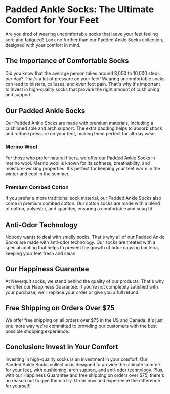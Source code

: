 # Padded Ankle Socks: The Ultimate Comfort for Your Feet

Are you tired of wearing uncomfortable socks that leave your feet feeling sore and fatigued? Look no further than our Padded Ankle Socks collection, designed with your comfort in mind.

## The Importance of Comfortable Socks

Did you know that the average person takes around 8,000 to 10,000 steps per day? That's a lot of pressure on your feet! Wearing uncomfortable socks can lead to blisters, calluses, and even foot pain. That's why it's important to invest in high-quality socks that provide the right amount of cushioning and support.

## Our Padded Ankle Socks

Our Padded Ankle Socks are made with premium materials, including a cushioned sole and arch support. The extra padding helps to absorb shock and reduce pressure on your feet, making them perfect for all-day wear.

### Merino Wool

For those who prefer natural fibers, we offer our Padded Ankle Socks in merino wool. Merino wool is known for its softness, breathability, and moisture-wicking properties. It's perfect for keeping your feet warm in the winter and cool in the summer.

### Premium Combed Cotton

If you prefer a more traditional sock material, our Padded Ankle Socks also come in premium combed cotton. Our cotton socks are made with a blend of cotton, polyester, and spandex, ensuring a comfortable and snug fit.

## Anti-Odor Technology

Nobody wants to deal with smelly socks. That's why all of our Padded Ankle Socks are made with anti-odor technology. Our socks are treated with a special coating that helps to prevent the growth of odor-causing bacteria, keeping your feet fresh and clean.

## Our Happiness Guarantee

At Neverquit socks, we stand behind the quality of our products. That's why we offer our Happiness Guarantee. If you're not completely satisfied with your purchase, we'll replace your order or give you a full refund.

## Free Shipping on Orders Over $75

We offer free shipping on all orders over $75 in the US and Canada. It's just one more way we're committed to providing our customers with the best possible shopping experience.

## Conclusion: Invest in Your Comfort

Investing in high-quality socks is an investment in your comfort. Our Padded Ankle Socks collection is designed to provide the ultimate comfort for your feet, with cushioning, arch support, and anti-odor technology. Plus, with our Happiness Guarantee and free shipping on orders over $75, there's no reason not to give them a try. Order now and experience the difference for yourself!